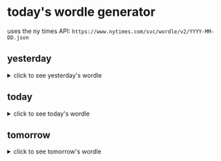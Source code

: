 # today's wordle generator

uses the ny times API: `https://www.nytimes.com/svc/wordle/v2/YYYY-MM-DD.json`

## yesterday

<details>
    <summary>click to see yesterday's wordle</summary>

    brook

</details>

## today

<details>
    <summary>click to see today's wordle</summary>

    bully

</details>

## tomorrow

<details>
    <summary>click to see tomorrow's wordle</summary>

    lover

</details>
